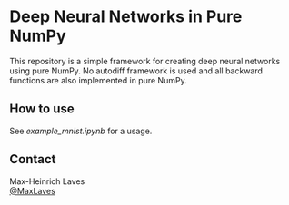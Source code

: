 # Deep Neural Networks in Pure NumPy

This repository is a simple framework for creating deep neural networks using pure NumPy. No autodiff framework is used and all backward functions are also implemented in pure NumPy.

## How to use

See *example_mnist.ipynb* for a usage.

## Contact

Max-Heinrich Laves  
[@MaxLaves](https://twitter.com/MaxLaves)
